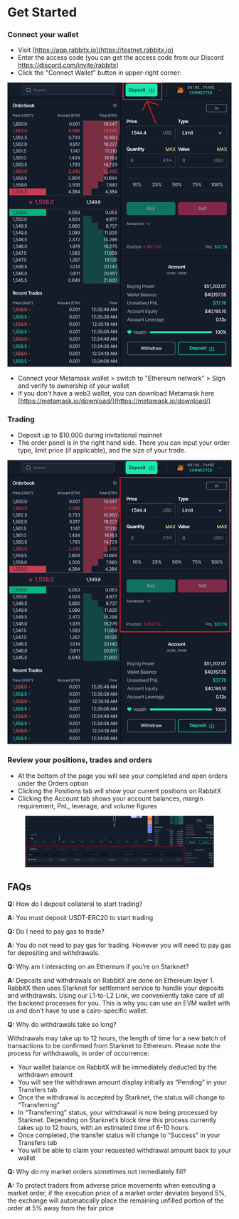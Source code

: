 # Get Started

### **Connect your wallet**

* Visit [https://app.rabbitx.io](https://testnet.rabbitx.io)
* Enter the access code (you can get the access code from our Discord https://discord.com/invite/rabbitx)
* Click the "Connect Wallet" button in upper-right corner:

![](<.gitbook/assets/image (1) (1).png>)

* Connect your Metamask wallet > switch to "Ethereum network" > Sign and verify to ownership of your wallet
* If you don't have a web3 wallet, you can download Metamask here [https://metamask.io/download/](https://metamask.io/download/)

### **Trading**

* Deposit up to $10,000 during invitational mainnet
* The order panel is in the right hand side. There you can input your order type, limit price (if applicable), and the size of your trade.

<img src=".gitbook/assets/image (16).png" alt="" data-size="original">

### **Review your positions, trades and orders**

* At the bottom of the page you will see your completed and open orders under the Orders option
* Clicking the Positions tab will show your current positions on RabbitX
* Clicking the Account tab shows your account balances, margin requirement, PnL, leverage, and volume figures

<figure><img src=".gitbook/assets/image (15).png" alt=""><figcaption></figcaption></figure>

## **FAQs**

**Q:** How do I deposit collateral to start trading?

**A:** You must deposit USDT-ERC20 to start trading

**Q:** Do I need to pay gas to trade?

**A:** You do not need to pay gas for trading. However you will need to pay gas for depositing and withdrawals.

**Q:** Why am I interacting on an Ethereum if you’re on Starknet?

**A:** Deposits and withdrawals on RabbitX are done on Ethereum layer 1. RabbitX then uses Starknet for settlement service to handle your deposits and withdrawals. Using our L1-to-L2 Link, we conveniently take care of all the backend processes for you. This is why you can use an EVM wallet with us and don’t have to use a cairo-specific wallet.&#x20;

**Q:** Why do withdrawals take so long?

Withdrawals may take up to 12 hours, the length of time for a new batch of transactions to be confirmed from Starknet to Ethereum. Please note the process for withdrawals, in order of occurrence:

* Your wallet balance on RabbitX will be immediately deducted by the withdrawn amount
* You will see the withdrawn amount display initially as “Pending” in your Transfers tab
* Once the withdrawal is accepted by Starknet, the status will change to “Transferring”
* In “Transferring” status, your withdrawal is now being processed by Starknet. Depending on Starknet’s block time this process currently takes up to 12 hours, with an estimated time of 6-10 hours.
* Once completed, the transfer status will change to “Success” in your Transfers tab
* You will be able to claim your requested withdrawal amount back to your wallet

**Q:** Why do my market orders sometimes not immediately fill?

**A:** To protect traders from adverse price movements when executing a market order, if the execution price of a market order deviates beyond 5%, the exchange will automatically place the remaining unfilled portion of the order at 5% away from the fair price
